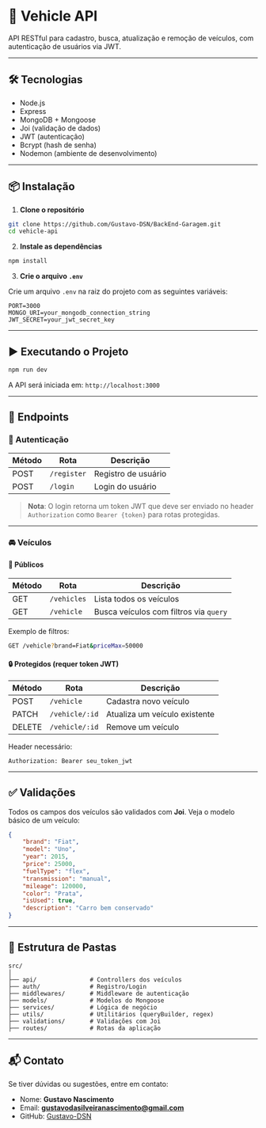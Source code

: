 # 🚗 Vehicle API

API RESTful para cadastro, busca, atualização e remoção de veículos, com autenticação de usuários via JWT.

---

## 🛠️ Tecnologias

-   Node.js
-   Express
-   MongoDB + Mongoose
-   Joi (validação de dados)
-   JWT (autenticação)
-   Bcrypt (hash de senha)
-   Nodemon (ambiente de desenvolvimento)

---

## 📦 Instalação

1. **Clone o repositório**

```bash
git clone https://github.com/Gustavo-DSN/BackEnd-Garagem.git
cd vehicle-api
```

2. **Instale as dependências**

```bash
npm install
```

3. **Crie o arquivo `.env`**

Crie um arquivo `.env` na raiz do projeto com as seguintes variáveis:

```env
PORT=3000
MONGO_URI=your_mongodb_connection_string
JWT_SECRET=your_jwt_secret_key
```

---

## ▶️ Executando o Projeto

```bash
npm run dev
```

A API será iniciada em: `http://localhost:3000`

---

## 📌 Endpoints

### 🔐 Autenticação

| Método | Rota        | Descrição           |
| ------ | ----------- | ------------------- |
| POST   | `/register` | Registro de usuário |
| POST   | `/login`    | Login do usuário    |

> **Nota**: O login retorna um token JWT que deve ser enviado no header `Authorization` como `Bearer {token}` para rotas protegidas.

---

### 🚘 Veículos

#### 📖 Públicos

| Método | Rota        | Descrição                              |
| ------ | ----------- | -------------------------------------- |
| GET    | `/vehicles` | Lista todos os veículos                |
| GET    | `/vehicle`  | Busca veículos com filtros via `query` |

Exemplo de filtros:

```bash
GET /vehicle?brand=Fiat&priceMax=50000
```

#### 🔒 Protegidos (requer token JWT)

| Método | Rota           | Descrição                     |
| ------ | -------------- | ----------------------------- |
| POST   | `/vehicle`     | Cadastra novo veículo         |
| PATCH  | `/vehicle/:id` | Atualiza um veículo existente |
| DELETE | `/vehicle/:id` | Remove um veículo             |

Header necessário:

```http
Authorization: Bearer seu_token_jwt
```

---

## ✅ Validações

Todos os campos dos veículos são validados com **Joi**. Veja o modelo básico de um veículo:

```json
{
	"brand": "Fiat",
	"model": "Uno",
	"year": 2015,
	"price": 25000,
	"fuelType": "flex",
	"transmission": "manual",
	"mileage": 120000,
	"color": "Prata",
	"isUsed": true,
	"description": "Carro bem conservado"
}
```

---

## 🧠 Estrutura de Pastas

```
src/
│
├── api/               # Controllers dos veículos
├── auth/              # Registro/Login
├── middlewares/       # Middleware de autenticação
├── models/            # Modelos do Mongoose
├── services/          # Lógica de negócio
├── utils/             # Utilitários (queryBuilder, regex)
├── validations/       # Validações com Joi
├── routes/            # Rotas da aplicação

```

---

## 📬 Contato

Se tiver dúvidas ou sugestões, entre em contato:

-   Nome: **Gustavo Nascimento**
-   Email: **gustavodasilveiranascimento@gmail.com**
-   GitHub: [Gustavo-DSN](https://github.com/Gustavo-DSN)
